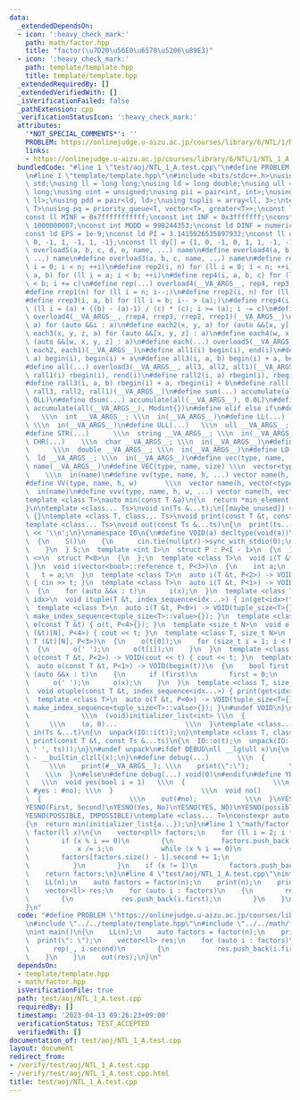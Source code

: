```yaml
---
data:
  _extendedDependsOn:
  - icon: ':heavy_check_mark:'
    path: math/factor.hpp
    title: "factor(\u7D20\u56E0\u6570\u5206\u89E3)"
  - icon: ':heavy_check_mark:'
    path: template/template.hpp
    title: template/template.hpp
  _extendedRequiredBy: []
  _extendedVerifiedWith: []
  _isVerificationFailed: false
  _pathExtension: cpp
  _verificationStatusIcon: ':heavy_check_mark:'
  attributes:
    '*NOT_SPECIAL_COMMENTS*': ''
    PROBLEM: https://onlinejudge.u-aizu.ac.jp/courses/library/6/NTL/1/NTL_1_A
    links:
    - https://onlinejudge.u-aizu.ac.jp/courses/library/6/NTL/1/NTL_1_A
  bundledCode: "#line 1 \"test/aoj/NTL_1_A.test.cpp\"\n#define PROBLEM \"https://onlinejudge.u-aizu.ac.jp/courses/library/6/NTL/1/NTL_1_A\"\
    \n#line 1 \"template/template.hpp\"\n#include <bits/stdc++.h>\nusing namespace\
    \ std;\nusing ll = long long;\nusing ld = long double;\nusing ull = unsigned long\
    \ long;\nusing uint = unsigned;\nusing pii = pair<int, int>;\nusing pll = pair<ll,\
    \ ll>;\nusing pdd = pair<ld, ld>;\nusing tuplis = array<ll, 3>;\ntemplate <class\
    \ T>\nusing pq = priority_queue<T, vector<T>, greater<T>>;\nconst ll LINF = 0x1fffffffffffffff;\n\
    const ll MINF = 0x7fffffffffff;\nconst int INF = 0x3fffffff;\nconst int MOD =\
    \ 1000000007;\nconst int MODD = 998244353;\nconst ld DINF = numeric_limits<ld>::infinity();\n\
    const ld EPS = 1e-9;\nconst ld PI = 3.1415926535897932;\nconst ll dx[] = {0, 1,\
    \ 0, -1, 1, -1, 1, -1};\nconst ll dy[] = {1, 0, -1, 0, 1, 1, -1, -1};\n#define\
    \ overload5(a, b, c, d, e, name, ...) name\n#define overload4(a, b, c, d, name,\
    \ ...) name\n#define overload3(a, b, c, name, ...) name\n#define rep1(n) for (ll\
    \ i = 0; i < n; ++i)\n#define rep2(i, n) for (ll i = 0; i < n; ++i)\n#define rep3(i,\
    \ a, b) for (ll i = a; i < b; ++i)\n#define rep4(i, a, b, c) for (ll i = a; i\
    \ < b; i += c)\n#define rep(...) overload4(__VA_ARGS__, rep4, rep3, rep2, rep1)(__VA_ARGS__)\n\
    #define rrep1(n) for (ll i = n; i--;)\n#define rrep2(i, n) for (ll i = n; i--;)\n\
    #define rrep3(i, a, b) for (ll i = b; i-- > (a);)\n#define rrep4(i, a, b, c) for\
    \ (ll i = (a) + ((b) - (a)-1) / (c) * (c); i >= (a); i -= c)\n#define rrep(...)\
    \ overload4(__VA_ARGS__, rrep4, rrep3, rrep2, rrep1)(__VA_ARGS__)\n#define each1(i,\
    \ a) for (auto &&i : a)\n#define each2(x, y, a) for (auto &&[x, y] : a)\n#define\
    \ each3(x, y, z, a) for (auto &&[x, y, z] : a)\n#define each4(w, x, y, z, a) for\
    \ (auto &&[w, x, y, z] : a)\n#define each(...) overload5(__VA_ARGS__, each4, each3,\
    \ each2, each1)(__VA_ARGS__)\n#define all1(i) begin(i), end(i)\n#define all2(i,\
    \ a) begin(i), begin(i) + a\n#define all3(i, a, b) begin(i) + a, begin(i) + b\n\
    #define all(...) overload3(__VA_ARGS__, all3, all2, all1)(__VA_ARGS__)\n#define\
    \ rall1(i) rbegin(i), rend(i)\n#define rall2(i, a) rbegin(i), rbegin(i) + a\n\
    #define rall3(i, a, b) rbegin(i) + a, rbegin(i) + b\n#define rall(...) overload3(__VA_ARGS__,\
    \ rall3, rall2, rall1)(__VA_ARGS__)\n#define sum(...) accumulate(all(__VA_ARGS__),\
    \ 0LL)\n#define dsum(...) accumulate(all(__VA_ARGS__), 0.0L)\n#define Msum(...)\
    \ accumulate(all(__VA_ARGS__), Modint{})\n#define elif else if\n#define INT(...)\
    \   \\\n  int __VA_ARGS__; \\\n  in(__VA_ARGS__)\n#define LL(...)   \\\n  ll __VA_ARGS__;\
    \ \\\n  in(__VA_ARGS__)\n#define ULL(...)   \\\n  ull __VA_ARGS__; \\\n  in(__VA_ARGS__)\n\
    #define STR(...)      \\\n  string __VA_ARGS__; \\\n  in(__VA_ARGS__)\n#define\
    \ CHR(...)    \\\n  char __VA_ARGS__; \\\n  in(__VA_ARGS__)\n#define DBL(...)\
    \      \\\n  double __VA_ARGS__; \\\n  in(__VA_ARGS__)\n#define LD(...)   \\\n\
    \  ld __VA_ARGS__; \\\n  in(__VA_ARGS__)\n#define vec(type, name, ...) vector<type>\
    \ name(__VA_ARGS__)\n#define VEC(type, name, size) \\\n  vector<type> name(size);\
    \    \\\n  in(name)\n#define vv(type, name, h, ...) vector name(h, vector<type>(__VA_ARGS__))\n\
    #define VV(type, name, h, w)       \\\n  vector name(h, vector<type>(w)); \\\n\
    \  in(name)\n#define vvv(type, name, h, w, ...) vector name(h, vector(w, vector<type>(__VA_ARGS__)))\n\
    template <class T>\nauto min(const T &a)\n{\n  return *min_element(all(a));\n\
    }\n\ntemplate <class... Ts>\nvoid in(Ts &...t);\n[[maybe_unused]] void print()\
    \ {}\ntemplate <class T, class... Ts>\nvoid print(const T &t, const Ts &...ts);\n\
    template <class... Ts>\nvoid out(const Ts &...ts)\n{\n  print(ts...);\n  cout\
    \ << '\\n';\n}\nnamespace IO\n{\n#define VOID(a) decltype(void(a))\n  struct S\n\
    \  {\n    S()\n    {\n      cin.tie(nullptr)->sync_with_stdio(0);\n      fixed(cout).precision(12);\n\
    \    }\n  } S;\n  template <int I>\n  struct P : P<I - 1>\n  {\n  };\n  template\
    \ <>\n  struct P<0>\n  {\n  };\n  template <class T>\n  void i(T &t) { i(t, P<3>{});\
    \ }\n  void i(vector<bool>::reference t, P<3>)\n  {\n    int a;\n    i(a);\n \
    \   t = a;\n  }\n  template <class T>\n  auto i(T &t, P<2>) -> VOID(cin >> t)\
    \ { cin >> t; }\n  template <class T>\n  auto i(T &t, P<1>) -> VOID(begin(t))\n\
    \  {\n    for (auto &&x : t)\n      i(x);\n  }\n  template <class T, size_t...\
    \ idx>\n  void ituple(T &t, index_sequence<idx...>) { in(get<idx>(t)...); }\n\
    \  template <class T>\n  auto i(T &t, P<0>) -> VOID(tuple_size<T>{}) { ituple(t,\
    \ make_index_sequence<tuple_size<T>::value>{}); }\n  template <class T>\n  void\
    \ o(const T &t) { o(t, P<4>{}); }\n  template <size_t N>\n  void o(const char\
    \ (&t)[N], P<4>) { cout << t; }\n  template <class T, size_t N>\n  void o(const\
    \ T (&t)[N], P<3>)\n  {\n    o(t[0]);\n    for (size_t i = 1; i < N; i++)\n  \
    \  {\n      o(' ');\n      o(t[i]);\n    }\n  }\n  template <class T>\n  auto\
    \ o(const T &t, P<2>) -> VOID(cout << t) { cout << t; }\n  template <class T>\n\
    \  auto o(const T &t, P<1>) -> VOID(begin(t))\n  {\n    bool first = 1;\n    for\
    \ (auto &&x : t)\n    {\n      if (first)\n        first = 0;\n      else\n  \
    \      o(' ');\n      o(x);\n    }\n  }\n  template <class T, size_t... idx>\n\
    \  void otuple(const T &t, index_sequence<idx...>) { print(get<idx>(t)...); }\n\
    \  template <class T>\n  auto o(T &t, P<0>) -> VOID(tuple_size<T>{}) { otuple(t,\
    \ make_index_sequence<tuple_size<T>::value>{}); }\n#undef VOID\n}\n#define unpack(a)\
    \             \\\n  (void)initializer_list<int> \\\n  {                      \
    \     \\\n    (a, 0)...                 \\\n  }\ntemplate <class... Ts>\nvoid\
    \ in(Ts &...t)\n{\n  unpack(IO::i(t));\n}\ntemplate <class T, class... Ts>\nvoid\
    \ print(const T &t, const Ts &...ts)\n{\n  IO::o(t);\n  unpack(IO::o((cout <<\
    \ ' ', ts)));\n}\n#undef unpack\n#ifdef DEBUG\nll __lg(ull x)\n{\n  return 63\
    \ - __builtin_clzll(x);\n}\n#define debug(...)       \\\n  {                 \
    \     \\\n    print(#__VA_ARGS__); \\\n    print(\":\");          \\\n    out(__VA_ARGS__);\
    \    \\\n  }\n#else\n#define debug(...) void(0)\n#endif\n#define YESNO(yes, no)\
    \   \\\n  void yes(bool i = 1)   \\\n  {                      \\\n    out(i ?\
    \ #yes : #no); \\\n  }                      \\\n  void no()              \\\n\
    \  {                      \\\n    out(#no);            \\\n  }\nYESNO(first, second)\n\
    YESNO(First, Second)\nYESNO(Yes, No)\nYESNO(YES, NO)\nYESNO(possible, impossible)\n\
    YESNO(POSSIBLE, IMPOSSIBLE)\ntemplate <class... T>\nconstexpr auto min(T... a)\n\
    {\n  return min(initializer_list{a...});\n}\n#line 1 \"math/factor.hpp\"\nvector<pll>\
    \ factor(ll x)\n{\n    vector<pll> factors;\n    for (ll i = 2; i * i <= x; i++)\n\
    \        if (x % i == 0)\n        {\n            factors.push_back({i, 1});\n\
    \            x /= i;\n            while (x % i == 0)\n            {\n        \
    \        factors[factors.size() - 1].second += 1;\n                x /= i;\n \
    \           }\n        }\n    if (x != 1)\n        factors.push_back({x, 1});\n\
    \    return factors;\n}\n#line 4 \"test/aoj/NTL_1_A.test.cpp\"\nint main()\n{\n\
    \    LL(n);\n    auto factors = factor(n);\n    print(n);\n    print(\": \");\n\
    \    vector<ll> res;\n    for (auto i : factors)\n    {\n        rep(_, i.second)\n\
    \        {\n            res.push_back(i.first);\n        }\n    }\n    out(res);\n\
    }\n"
  code: "#define PROBLEM \"https://onlinejudge.u-aizu.ac.jp/courses/library/6/NTL/1/NTL_1_A\"\
    \n#include \"../../template/template.hpp\"\n#include \"../../math/factor.hpp\"\
    \nint main()\n{\n    LL(n);\n    auto factors = factor(n);\n    print(n);\n  \
    \  print(\": \");\n    vector<ll> res;\n    for (auto i : factors)\n    {\n  \
    \      rep(_, i.second)\n        {\n            res.push_back(i.first);\n    \
    \    }\n    }\n    out(res);\n}\n"
  dependsOn:
  - template/template.hpp
  - math/factor.hpp
  isVerificationFile: true
  path: test/aoj/NTL_1_A.test.cpp
  requiredBy: []
  timestamp: '2023-04-13 09:26:23+09:00'
  verificationStatus: TEST_ACCEPTED
  verifiedWith: []
documentation_of: test/aoj/NTL_1_A.test.cpp
layout: document
redirect_from:
- /verify/test/aoj/NTL_1_A.test.cpp
- /verify/test/aoj/NTL_1_A.test.cpp.html
title: test/aoj/NTL_1_A.test.cpp
---
```

